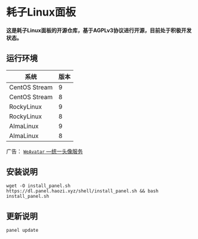 耗子Linux面板
===============

#### 这是耗子Linux面板的开源仓库，基于AGPLv3协议进行开源，目前处于积极开发状态。

## 运行环境

| 系统            | 版本  |
|---------------|-----|
| CentOS Stream | 9   |
| CentOS Stream | 8   |
| RockyLinux    | 9   |
| RockyLinux    | 8   |
| AlmaLinux     | 9   |
| AlmaLinux     | 8   |

广告： [`WeAvatar` —统一头像服务](https://weavatar.com)

## 安装说明

```shell
wget -O install_panel.sh https://dl.panel.haozi.xyz/shell/install_panel.sh && bash install_panel.sh
```

## 更新说明

```shell
panel update
```
